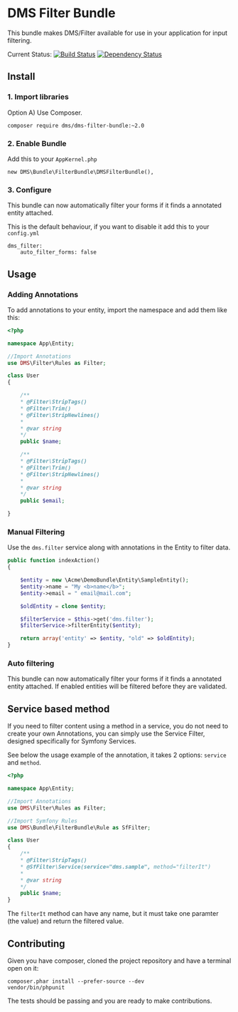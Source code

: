 # DMS Filter Bundle

This bundle makes DMS/Filter available for use in your application for input filtering.

Current Status: [![Build Status](https://travis-ci.org/rdohms/dms-filter-bundle.png?branch=2.dev)](https://travis-ci.org/rdohms/dms-filter-bundle) [![Dependency Status](https://www.versioneye.com/php/dms:dms-filter-bundle/1.1.1/badge.png)](https://www.versioneye.com/php/dms:dms-filter-bundle/1.1.1)

## Install

### 1. Import libraries

Option A) Use Composer.

    composer require dms/dms-filter-bundle:~2.0

### 2. Enable Bundle

Add this to your `AppKernel.php`

    new DMS\Bundle\FilterBundle\DMSFilterBundle(),

### 3. Configure

This bundle can now automatically filter your forms if it finds a annotated entity attached.

This is the default behaviour, if you want to disable it add this to your `config.yml`

    dms_filter:
        auto_filter_forms: false

## Usage

### Adding Annotations

To add annotations to your entity, import the namespace and add them like this:

```php
<?php

namespace App\Entity;

//Import Annotations
use DMS\Filter\Rules as Filter;

class User
{

    /**
    * @Filter\StripTags()
    * @Filter\Trim()
    * @Filter\StripNewlines()
    *
    * @var string
    */
    public $name;

    /**
    * @Filter\StripTags()
    * @Filter\Trim()
    * @Filter\StripNewlines()
    *
    * @var string
    */
    public $email;

}
```
### Manual Filtering

Use the `dms.filter` service along with annotations in the Entity to filter data.

```php
public function indexAction()
{

    $entity = new \Acme\DemoBundle\Entity\SampleEntity();
    $entity->name = "My <b>name</b>";
    $entity->email = " email@mail.com";

    $oldEntity = clone $entity;

    $filterService = $this->get('dms.filter');
    $filterService->filterEntity($entity);

    return array('entity' => $entity, "old" => $oldEntity);
}
```

### Auto filtering

This bundle can now automatically filter your forms if it finds a annotated entity attached. If enabled entities will be filtered before they are validated.

## Service based method

If you need to filter content using a method in a service, you do not need to create your own Annotations, you can
simply use the Service Filter, designed specifically for Symfony Services.

See below the usage example of the annotation, it takes 2 options: `service` and `method`.

```php
<?php

namespace App\Entity;

//Import Annotations
use DMS\Filter\Rules as Filter;

//Import Symfony Rules
use DMS\Bundle\FilterBundle\Rule as SfFilter;

class User
{
    /**
    * @Filter\StripTags()
    * @SfFilter\Service(service="dms.sample", method="filterIt")
    *
    * @var string
    */
    public $name;
}
```

The `filterIt` method can have any name, but it must take one paramter (the value) and return the filtered value.

## Contributing

Given you have composer, cloned the project repository and have a terminal open on it:

    composer.phar install --prefer-source --dev
    vendor/bin/phpunit

The tests should be passing and you are ready to make contributions.
